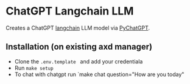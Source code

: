 # ChatGPT Langchain LLM

Creates a ChatGPT [langchain](https://github.com/hwchase17/langchain) LLM model via [PyChatGPT](https://github.com/rawandahmad698/PyChatGPT).

## Installation (on existing axd manager)

- Clone the `.env.template ` and add your credentiala
- Run `make setup`
- To chat with chatgpt run `make chat question="How are you today"
